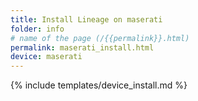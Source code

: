 ```yaml
---
title: Install Lineage on maserati
folder: info
# name of the page (/{{permalink}}.html)
permalink: maserati_install.html
device: maserati
---
```

{% include templates/device_install.md %}
